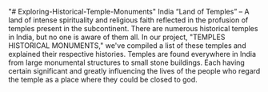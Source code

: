 "# Exploring-Historical-Temple-Monuments"
India “Land of Temples” – A land of intense spirituality and religious faith reflected in the profusion of temples present in the subcontinent.
There are numerous historical temples in India, but no one is aware of them all. In our project, "TEMPLES HISTORICAL MONUMENTS," we've compiled a list of these temples and explained their respective histories.
Temples are found everywhere in India from large monumental structures to small stone buildings.
Each having certain significant and greatly influencing the lives of the people who regard the temple as a place where they could be closed to god.


